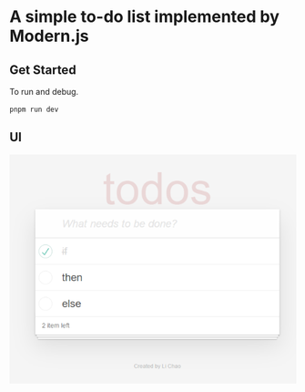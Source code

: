 # A simple to-do list implemented by Modern.js

## Get Started

To run and debug.

```
pnpm run dev
```
## UI

![avatar](./2.png)
